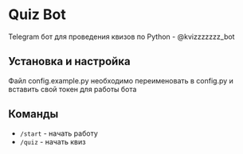 # Quiz Bot

Telegram бот для проведения квизов по Python - @kvizzzzzzz_bot

## Установка и настройка

Файл config.example.py необходимо переименовать в config.py и вставить свой токен для работы бота

## Команды

- `/start` - начать работу
- `/quiz` - начать квиз